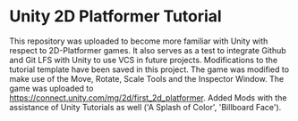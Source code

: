 # Unity 2D Platformer Tutorial

This repository was uploaded to become more familiar with Unity with respect to 2D-Platformer games. 
It also serves as a test to integrate Github and Git LFS with Unity to use VCS in future projects.
Modifications to the tutorial template have been saved in this project. The game was modified to make use of 
the Move, Rotate, Scale Tools and the Inspector Window. The game was uploaded to https://connect.unity.com/mg/2d/first_2d_platformer. 
Added Mods with the assistance of Unity Tutorials as well ('A Splash of Color', 'Billboard Face').

